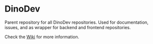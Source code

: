 # DinoDev
Parent repository for all DinoDev repositories. Used for documentation, issues, and as wrapper for backend and frontend repositories.

Check the [Wiki](https://github.com/MEITREX/dinodev/wiki) for more information.
